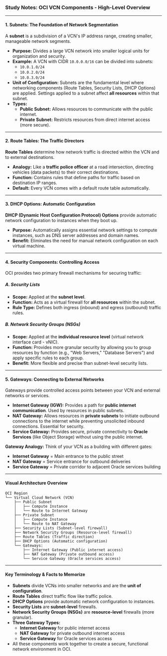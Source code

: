 ### **Study Notes: OCI VCN Components - High-Level Overview**

---

#### **1. Subnets: The Foundation of Network Segmentation**

A **subnet** is a subdivision of a VCN's IP address range, creating smaller, manageable network segments.

*   **Purpose:** Divides a large VCN network into smaller logical units for organization and security.
*   **Example:** A VCN with CIDR `10.0.0.0/16` can be divided into subnets:
    *   `10.0.1.0/24`
    *   `10.0.2.0/24` 
    *   `10.0.3.0/24`
*   **Unit of Configuration:** Subnets are the fundamental level where networking components (Route Tables, Security Lists, DHCP Options) are applied. Settings applied to a subnet affect **all resources** within that subnet.
*   **Types:**
    *   **Public Subnet:** Allows resources to communicate with the public internet.
    *   **Private Subnet:** Restricts resources from direct internet access (more secure).

---

#### **2. Route Tables: The Traffic Directors**

**Route Tables** determine how network traffic is directed within the VCN and to external destinations.

*   **Analogy:** Like a **traffic police officer** at a road intersection, directing vehicles (data packets) to their correct destinations.
*   **Function:** Contains rules that define paths for traffic based on destination IP ranges.
*   **Default:** Every VCN comes with a default route table automatically.

---

#### **3. DHCP Options: Automatic Configuration**

**DHCP (Dynamic Host Configuration Protocol) Options** provide automatic network configuration to instances when they boot up.

*   **Purpose:** Automatically assigns essential network settings to compute instances, such as DNS server addresses and domain names.
*   **Benefit:** Eliminates the need for manual network configuration on each virtual machine.

---

#### **4. Security Components: Controlling Access**

OCI provides two primary firewall mechanisms for securing traffic:

##### **A. Security Lists**
*   **Scope:** Applied at the **subnet level**.
*   **Function:** Acts as a virtual firewall for **all resources** within the subnet.
*   **Rule Type:** Defines both ingress (inbound) and egress (outbound) traffic rules.

##### **B. Network Security Groups (NSGs)**
*   **Scope:** Applied at the **individual resource level** (virtual network interface card - vNIC).
*   **Function:** Provides more granular security by allowing you to group resources by function (e.g., "Web Servers," "Database Servers") and apply specific rules to each group.
*   **Benefit:** More flexible and precise than subnet-level security lists.

---

#### **5. Gateways: Connecting to External Networks**

Gateways provide controlled access points between your VCN and external networks or services.

*   **Internet Gateway (IGW):** Provides a path for **public internet communication**. Used by resources in public subnets.
*   **NAT Gateway:** Allows resources in **private subnets** to initiate outbound connections to the internet while preventing unsolicited inbound connections. Essential for security.
*   **Service Gateway:** Provides secure, private connectivity to **Oracle Services** (like Object Storage) without using the public internet.

**Gateway Analogy:** Think of your VCN as a building with different gates:
*   **Internet Gateway** = Main entrance to the public street
*   **NAT Gateway** = Service entrance for outbound deliveries
*   **Service Gateway** = Private corridor to adjacent Oracle services building

---

#### **Visual Architecture Overview**

```
OCI Region
└── Virtual Cloud Network (VCN)
    ├── Public Subnet
    │   ├── Compute Instance
    │   └── Route to Internet Gateway
    ├── Private Subnet  
    │   ├── Compute Instance
    │   └── Route to NAT Gateway
    ├── Security Lists (Subnet-level firewall)
    ├── Network Security Groups (Resource-level firewall)
    ├── Route Tables (Traffic direction)
    ├── DHCP Options (Automatic configuration)
    └── Gateways:
        ├── Internet Gateway (Public internet access)
        ├── NAT Gateway (Private outbound access)
        └── Service Gateway (Oracle services access)
```

---

#### **Key Terminology & Facts to Memorize**

*   **Subnets** divide VCNs into smaller networks and are the **unit of configuration**.
*   **Route Tables** direct traffic flow like traffic police.
*   **DHCP Options** provide automatic network configuration to instances.
*   **Security Lists** are **subnet-level** firewalls.
*   **Network Security Groups (NSGs)** are **resource-level** firewalls (more granular).
*   **Three Gateway Types:**
    *   **Internet Gateway** for public internet access
    *   **NAT Gateway** for private outbound internet access
    *   **Service Gateway** for Oracle services access
*   All these components work together to create a secure, functional network environment in OCI.